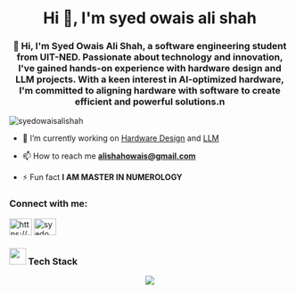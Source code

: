 <h1 align="center">Hi 👋, I'm syed owais ali shah</h1>
<h3 align="center">👋 Hi, I'm Syed Owais Ali Shah, a software engineering student from UIT-NED. Passionate about technology and innovation, I've gained hands-on experience with hardware design and LLM projects. With a keen interest in AI-optimized hardware, I'm committed to aligning hardware with software to create efficient and powerful solutions.n</h3>

<p align="left"> <img src="https://komarev.com/ghpvc/?username=syedowaisalishah&label=Profile%20views&color=a1adb5&style=flat" alt="syedowaisalishah" /> </p>

- 🔭 I’m currently working on [Hardware Design](https://github.com/merledu/magma-si/tree/2x2) and [LLM](https://github.com/syedowaisalishah/conversion-to-TLV)

- 📫 How to reach me **alishahowais@gmail.com**

- ⚡ Fun fact **I AM MASTER IN NUMEROLOGY**

<h3 align="left">Connect with me:</h3>
<p align="left">
<a href="https://linkedin.com/in/https://www.linkedin.com/in/warisha-ali-5411a3239/" target="blank"><img align="center" src="https://raw.githubusercontent.com/rahuldkjain/github-profile-readme-generator/master/src/images/icons/Social/linked-in-alt.svg" alt="https://pk.linkedin.com/in/syed-owais-ali-shah-945707247" height="30" width="40" /></a>
<a href="https://instagram.com/syedowaisalishah_" target="blank"><img align="center" src="https://raw.githubusercontent.com/rahuldkjain/github-profile-readme-generator/master/src/images/icons/Social/instagram.svg" alt="syedowaisalishah_" height="30" width="40" /></a>
</p>

### <img src='.github/workflows/cartoon1.gif' height=30/> Tech Stack
<div align='center'>
  <img src="https://skillicons.dev/icons?i=python,sklearn,githubactions,bash,js,java,scala,django,react,html,css,bootstrap,qt,linux,git,mysql,figma" />
</div>


